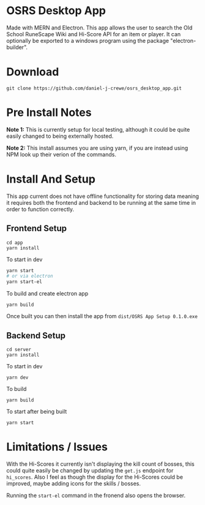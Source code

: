 # OSRS Desktop App

Made with MERN and Electron. This app allows the user to search the Old School RuneScape Wiki and Hi-Score API for an item or player. It can optionally be exported to a windows program using the package "electron-builder".

# Download

```
git clone https://github.com/daniel-j-crewe/osrs_desktop_app.git
```

# Pre Install Notes

**Note 1:** This is currently setup for local testing, although it could be quite easily changed to being externally hosted.

**Note 2:** This install assumes you are using yarn, if you are instead using NPM look up their verion of the commands.

# Install And Setup

This app current does not have offline functionality for storing data meaning it requires both the frontend and backend to be running at the same time in order to function correctly.

## Frontend Setup

```
cd app
yarn install
```

To start in dev

```bash
yarn start
# or via electron
yarn start-el
```

To build and create electron app

```
yarn build
```

Once built you can then install the app from `dist/OSRS App Setup 0.1.0.exe`

## Backend Setup

```
cd server
yarn install
```

To start in dev

```
yarn dev
```

To build

```
yarn build
```

To start after being built

```
yarn start
```

# Limitations / Issues

With the Hi-Scores it currently isn't displaying the kill count of bosses, this could quite easily be changed by updating the `get.js` endpoint for `hi_scores`. Also I feel as though the display for the Hi-Scores could be improved, maybe adding icons for the skills / bosses.

Running the `start-el` command in the fronend also opens the browser.
